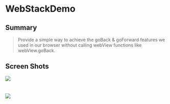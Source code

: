 # WebStackDemo

## Summary
> Provide a simple way to achieve the goBack & goForward features we used in our browser without calling webView functions like webView.goBack.

## Screen Shots

![](http://img.blog.csdn.net/20170505224102433)
#
![](http://img.blog.csdn.net/20170505224113246)
